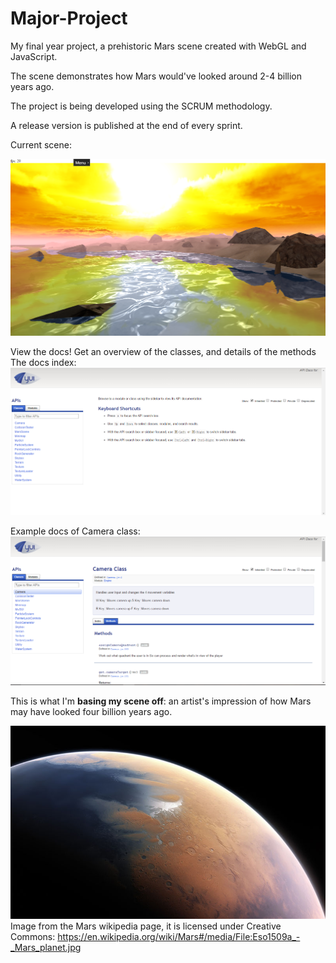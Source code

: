 # Major-Project
My final year project, a prehistoric Mars scene created with WebGL and JavaScript.

The scene demonstrates how Mars would've looked around 2-4 billion years ago. 

The project is being developed using the SCRUM methodology.

A release version is published at the end of every sprint.

Current scene:

![](https://github.com/SamuelSnowball/Major-Project/blob/master/Major%20Project/screenshots/current/4.png)

View the docs!
Get an overview of the classes, and details of the methods
The docs index:
![](https://github.com/SamuelSnowball/Major-Project/blob/master/Major%20Project/screenshots/yuidoc/index.png) <br>

Example docs of Camera class:
![](https://github.com/SamuelSnowball/Major-Project/blob/master/Major%20Project/screenshots/yuidoc/camera.png) <br>

This is what I'm <b>basing my scene off</b>: an artist's impression of how Mars may have looked four billion years ago.

![](https://github.com/SamuelSnowball/Major-Project/blob/master/Major%20Project/resources/inspiration/prehestoric_mars.jpg) <br>
Image from the Mars wikipedia page, it is licensed under Creative Commons: https://en.wikipedia.org/wiki/Mars#/media/File:Eso1509a_-_Mars_planet.jpg

